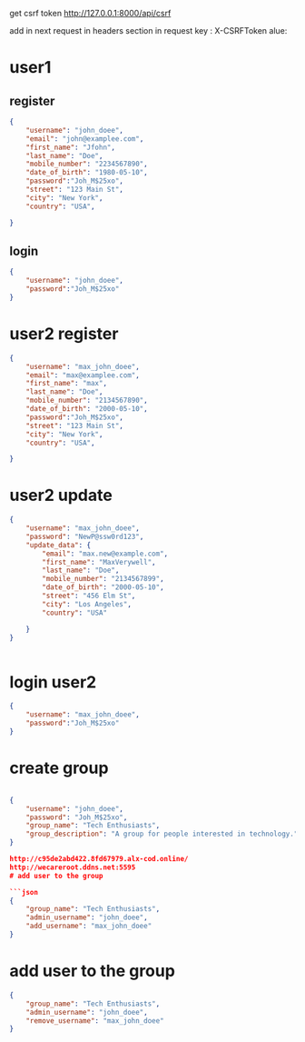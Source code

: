 get csrf token
http://127.0.0.1:8000/api/csrf

 add in next request  in headers section in request
 key : X-CSRFToken
 alue: <the obtained token >

# user1
## register
```json
{
    "username": "john_doee",
    "email": "john@examplee.com",
    "first_name": "Jfohn",
    "last_name": "Doe",
    "mobile_number": "2234567890",
    "date_of_birth": "1980-05-10",
    "password":"Joh_M$25xo",
    "street": "123 Main St",
    "city": "New York",
    "country": "USA",

}

```
## login
```json
{
    "username": "john_doee",
    "password":"Joh_M$25xo"
}

```

# user2 register
```json
{
    "username": "max_john_doee",
    "email": "max@examplee.com",
    "first_name": "max",
    "last_name": "Doe",
    "mobile_number": "2134567890",
    "date_of_birth": "2000-05-10",
    "password":"Joh_M$25xo",
    "street": "123 Main St",
    "city": "New York",
    "country": "USA",

}
```

# user2 update

```json
{
    "username": "max_john_doee",
    "password": "NewP@ssw0rd123",
    "update_data": {
        "email": "max.new@example.com",
        "first_name": "MaxVerywell",
        "last_name": "Doe",
        "mobile_number": "2134567899",
        "date_of_birth": "2000-05-10",
        "street": "456 Elm St",
        "city": "Los Angeles",
        "country": "USA"

    }
}



```
# login user2
```json
{
    "username": "max_john_doee",
    "password":"Joh_M$25xo"
}

```


# create group

```json

{
    "username": "john_doee",
    "password": "Joh_M$25xo",
    "group_name": "Tech Enthusiasts",
    "group_description": "A group for people interested in technology."
}

http://c95de2abd422.8fd67979.alx-cod.online/
http://wecareroot.ddns.net:5595
# add user to the group

```json
{
    "group_name": "Tech Enthusiasts",
    "admin_username": "john_doee",
    "add_username": "max_john_doee"
}
```
# add user to the group
```json
{
    "group_name": "Tech Enthusiasts",
    "admin_username": "john_doee",
    "remove_username": "max_john_doee"
}

```
